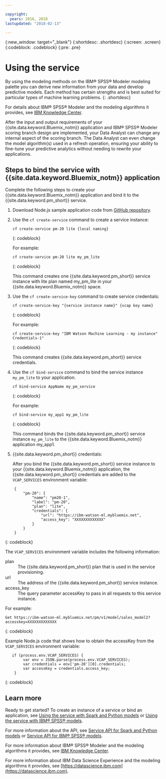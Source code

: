 ```yaml
---

copyright:
  years: 2016, 2018
lastupdated: "2018-02-13"

---
```


{:new_window: target="_blank"}
{:shortdesc: .shortdesc}
{:screen: .screen}
{:codeblock: .codeblock}
{:pre: .pre}

# Using the service

By using the modeling methods on the IBM® SPSS® Modeler modeling
palette you can derive new information from your data and
develop predictive models. Each method has certain strengths
and is best suited for particular types of machine learning problems.
{: .shortdesc}

For details
about IBM® SPSS® Modeler and the modeling algorithms it provides, see
[IBM Knowledge Center](https://www.ibm.com/support/knowledgecenter/SS3RA7).

After the input and output requirements of your {{site.data.keyword.Bluemix_notm}}
application and IBM® SPSS® Modeler scoring branch design are
implemented, your Data Analyst can change any internal aspect of
the scoring branch. The Data Analyst can even change the model
algorithm(s) used in a refresh operation, ensuring your ability
to fine-tune your predictive analytics without needing to rewrite
your applications.


## Steps to bind the service with {{site.data.keyword.Bluemix_notm}} application

Complete the following steps to create your {{site.data.keyword.Bluemix_notm}} application and bind it to the {{site.data.keyword.pm_short}} service.

1. Download Node.js sample application code from [GitHub repository](https://github.com/pmservice/customer-satisfaction-prediction).

2. Use the `cf create-service` command to create a service
   instance:

   ```
   cf create-service pm-20 lite {local naming}
   ```
   {: codeblock}

   For example:

   ```
   cf create-service pm-20 lite my_pm_lite
   ```
   {: codeblock}

   This command creates one {{site.data.keyword.pm_short}} service instance
   with lite plan named my_pm_lite in your {{site.data.keyword.Bluemix_notm}} space.

3. Use the `cf create-service-key` command to create service
   credentials:

   ```
   cf create-service-key "{service instance name}" {vcap key name}
   ```
   {: codeblock}

   For example:

   ```
   cf create-service-key "IBM Watson Machine Learning - my instance" Credentials-1"
   ```
   {: codeblock}

   This command creates {{site.data.keyword.pm_short}} service credentials.

4. Use the `cf bind-service` command to bind the service instance
   `my_pm_lite` to your application.

   ```
   cf bind-service AppName my_pm_service
   ```
   {: codeblock}

   For example:

   ```
   cf bind-service my_app1 my_pm_lite
   ```
   {: codeblock}

   This command binds the {{site.data.keyword.pm_short}} service instance
   `my_pm_lite` to the {{site.data.keyword.Bluemix_notm}} application my_app1.

5. {{site.data.keyword.pm_short}} credentials:

   After you bind the {{site.data.keyword.pm_short}} service instance to your
   {{site.data.keyword.Bluemix_notm}} application, the {{site.data.keyword.pm_short}} credentials are
   added to the `VCAP_SERVICES` environment variable:

```
    {   
        "pm-20": {      
            "name": "pm20-1",
            "label": "pm-20",
            "plan": "lite",
            "credentials": {
                "url": "https://ibm-watson-ml.mybluemix.net",
                "access_key": "XXXXXXXXXXXXX"
            }
        }       
    }
```
{: codeblock}

   The `VCAP_SERVICES` environment variable includes the following
   information:

   <dl>

   <dt>plan</dt>
   <dd>The {{site.data.keyword.pm_short}} plan that is used in the service provisioning.</dd>

   <dt>url</dt>
   <dd>The address of the {{site.data.keyword.pm_short}} service instance.</dd>

   <dt>access_key</dt>
   <dd>The query parameter accessKey to pass in all requests
            to this service instance.</dd>

   </dl>

For example:             

```
Get https://ibm-watson-ml.mybluemix.net/pm/v1/model/sales_model2?accesskey=XXXXXXXXXXXXX
```
{: codeblock}

   Example Node.js code that shows how to obtain the accessKey
   from the `VCAP_SERVICES` environment variable:

```
   if (process.env.VCAP_SERVICES) {
        var env = JSON.parse(process.env.VCAP_SERVICES);
        var credentials = env['pm-20'][0].credentials;
        var accessKey = credentials.access_key;
    }
```
{: codeblock}

## Learn more

Ready to get started? To create an instance of a service or bind
an application, see [Using the service with Spark and Python models](using_pm_service_dsx.html) or
[Using the service with IBM® SPSS® models](using_pm_service.html).

For more information about the API, see [Service API for Spark and Python models](pm_service_api_spark.html) or [Service
API for IBM® SPSS® models](pm_service_api_spss.html).

For more information about IBM® SPSS® Modeler and the modeling algorithms it
provides, see [IBM Knowledge Center](https://www.ibm.com/support/knowledgecenter/SS3RA7).

For more information about IBM Data Science Experience and the modeling
algorithms it provides, see [https://datascience.ibm.com](https://datascience.ibm.com).
